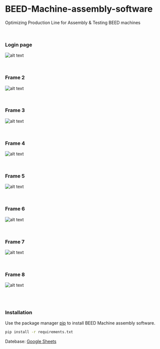 # BEED-Machine-assembly-software
Optimizing Production Line for Assembly &amp; Testing BEED machines
<p>
<br />
</p>
 
### Login page
![alt text](./frame_images/Frame1.PNG)

<p>
<br />
</p>

### Frame 2
![alt text](./frame_images/Frame2.PNG)

<p>
<br />
</p>

### Frame 3
![alt text](./frame_images/Frame3.PNG)

<p>
<br />
</p>

### Frame 4
![alt text](./frame_images/Frame4.PNG)

<p>
<br />
</p>

### Frame 5
![alt text](./frame_images/Frame5.PNG)

<p>
<br />
</p>

### Frame 6
![alt text](./frame_images/Frame6.PNG)

<p>
<br />
</p>

### Frame 7
![alt text](./frame_images/Frame7.PNG)

<p>
<br />
</p>

### Frame 8
![alt text](./frame_images/Frame8.PNG)

<p>
<br />
</p>

#
### Installation

Use the package manager [pip](https://pip.pypa.io/en/stable/) to install BEED Machine assembly software.

```bash
pip install -r requirements.txt
```

Datebase: [Google Sheets](https://docs.google.com/spreadsheets/d/1WCipe1T_7OSW84k238BV8im55WchTQrojHic1ZyTB08/edit#gid=1779886144)


